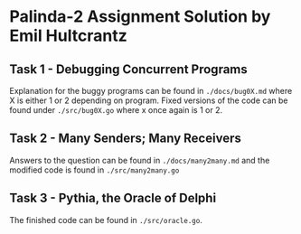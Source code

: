 # Palinda-2 Assignment Solution by Emil Hultcrantz

## Task 1 - Debugging Concurrent Programs

Explanation for the buggy programs can be found in `./docs/bug0X.md` where X is either 1 or 2 depending on program. Fixed versions of the code can be found under `./src/bug0X.go` where x once again is 1 or 2.

## Task 2 - Many Senders; Many Receivers

Answers to the question can be found in `./docs/many2many.md` and the modified code is found in `./src/many2many.go`

## Task 3 - Pythia, the Oracle of Delphi

The finished code can be found in `./src/oracle.go`.